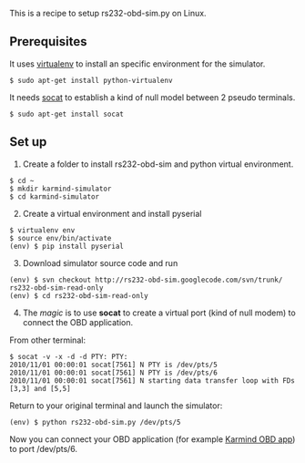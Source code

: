 This is a recipe to setup rs232-obd-sim.py on Linux.

## Prerequisites ##

It uses [virtualenv](http://www.virtualenv.org) to install an specific environment for the simulator.

```
$ sudo apt-get install python-virtualenv
```

It needs [socat](http://www.dest-unreach.org/socat/doc/socat.html) to establish a kind of null model between 2 pseudo terminals.

```
$ sudo apt-get install socat
```

## Set up ##

1. Create a folder to install rs232-obd-sim and python virtual environment.

```
$ cd ~
$ mkdir karmind-simulator
$ cd karmind-simulator
```

2. Create a virtual environment and install pyserial

```
$ virtualenv env
$ source env/bin/activate
(env) $ pip install pyserial
```

3. Download simulator source code and run

```
(env) $ svn checkout http://rs232-obd-sim.googlecode.com/svn/trunk/ rs232-obd-sim-read-only
(env) $ cd rs232-obd-sim-read-only
```


4. The _magic_ is to use **socat** to create a virtual port (kind of null modem) to connect the OBD application.

From other terminal:

```
$ socat -v -x -d -d PTY: PTY:
2010/11/01 00:00:01 socat[7561] N PTY is /dev/pts/5
2010/11/01 00:00:01 socat[7561] N PTY is /dev/pts/6
2010/11/01 00:00:01 socat[7561] N starting data transfer loop with FDs [3,3] and [5,5]
```

Return to your original terminal and launch the simulator:

```
(env) $ python rs232-obd-sim.py /dev/pts/5
```


Now you can connect your OBD application (for example [Karmind OBD app](http://code.google.com/p/karmind-obd-application/)) to port /dev/pts/6.